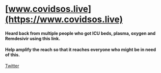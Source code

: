 # [www.covidsos.live](https://www.covidsos.live)

#### Heard back from multiple people who got ICU beds, plasma, oxygen and Remdesivir using this link.

####  Help amplify the reach so that it reaches everyone who might be in need of this.

[Twitter](https://twitter.com/sri_mash/status/1385924600677081089?s=19)